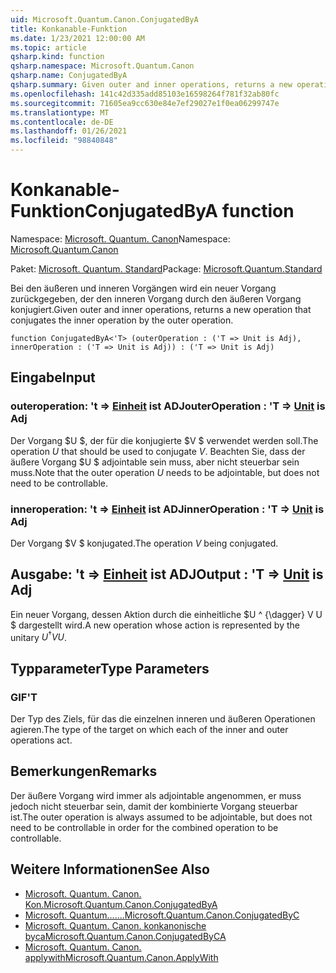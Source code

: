 ```yaml
---
uid: Microsoft.Quantum.Canon.ConjugatedByA
title: Konkanable-Funktion
ms.date: 1/23/2021 12:00:00 AM
ms.topic: article
qsharp.kind: function
qsharp.namespace: Microsoft.Quantum.Canon
qsharp.name: ConjugatedByA
qsharp.summary: Given outer and inner operations, returns a new operation that conjugates the inner operation by the outer operation.
ms.openlocfilehash: 141c42d335add85103e16598264f781f32ab80fc
ms.sourcegitcommit: 71605ea9cc630e84e7ef29027e1f0ea06299747e
ms.translationtype: MT
ms.contentlocale: de-DE
ms.lasthandoff: 01/26/2021
ms.locfileid: "98840848"
---
```

# <a name="conjugatedbya-function"></a><span data-ttu-id="67846-102">Konkanable-Funktion</span><span class="sxs-lookup"><span data-stu-id="67846-102">ConjugatedByA function</span></span>

<span data-ttu-id="67846-103">Namespace: [Microsoft. Quantum. Canon](xref:Microsoft.Quantum.Canon)</span><span class="sxs-lookup"><span data-stu-id="67846-103">Namespace: [Microsoft.Quantum.Canon](xref:Microsoft.Quantum.Canon)</span></span>

<span data-ttu-id="67846-104">Paket: [Microsoft. Quantum. Standard](https://nuget.org/packages/Microsoft.Quantum.Standard)</span><span class="sxs-lookup"><span data-stu-id="67846-104">Package: [Microsoft.Quantum.Standard](https://nuget.org/packages/Microsoft.Quantum.Standard)</span></span>


<span data-ttu-id="67846-105">Bei den äußeren und inneren Vorgängen wird ein neuer Vorgang zurückgegeben, der den inneren Vorgang durch den äußeren Vorgang konjugiert.</span><span class="sxs-lookup"><span data-stu-id="67846-105">Given outer and inner operations, returns a new operation that conjugates the inner operation by the outer operation.</span></span>

```qsharp
function ConjugatedByA<'T> (outerOperation : ('T => Unit is Adj), innerOperation : ('T => Unit is Adj)) : ('T => Unit is Adj)
```


## <a name="input"></a><span data-ttu-id="67846-106">Eingabe</span><span class="sxs-lookup"><span data-stu-id="67846-106">Input</span></span>

### <a name="outeroperation--t--unit--is-adj"></a><span data-ttu-id="67846-107">outeroperation: 't => [Einheit](xref:microsoft.quantum.lang-ref.unit)  ist ADJ</span><span class="sxs-lookup"><span data-stu-id="67846-107">outerOperation : 'T => [Unit](xref:microsoft.quantum.lang-ref.unit)  is Adj</span></span>

<span data-ttu-id="67846-108">Der Vorgang $U $, der für die konjugierte $V $ verwendet werden soll.</span><span class="sxs-lookup"><span data-stu-id="67846-108">The operation $U$ that should be used to conjugate $V$.</span></span> <span data-ttu-id="67846-109">Beachten Sie, dass der äußere Vorgang $U $ adjointable sein muss, aber nicht steuerbar sein muss.</span><span class="sxs-lookup"><span data-stu-id="67846-109">Note that the outer operation $U$ needs to be adjointable, but does not need to be controllable.</span></span>


### <a name="inneroperation--t--unit--is-adj"></a><span data-ttu-id="67846-110">inneroperation: 't => [Einheit](xref:microsoft.quantum.lang-ref.unit)  ist ADJ</span><span class="sxs-lookup"><span data-stu-id="67846-110">innerOperation : 'T => [Unit](xref:microsoft.quantum.lang-ref.unit)  is Adj</span></span>

<span data-ttu-id="67846-111">Der Vorgang $V $ konjugated.</span><span class="sxs-lookup"><span data-stu-id="67846-111">The operation $V$ being conjugated.</span></span>



## <a name="output--t--unit--is-adj"></a><span data-ttu-id="67846-112">Ausgabe: 't => [Einheit](xref:microsoft.quantum.lang-ref.unit)  ist ADJ</span><span class="sxs-lookup"><span data-stu-id="67846-112">Output : 'T => [Unit](xref:microsoft.quantum.lang-ref.unit)  is Adj</span></span>

<span data-ttu-id="67846-113">Ein neuer Vorgang, dessen Aktion durch die einheitliche $U ^ {\dagger} V U $ dargestellt wird.</span><span class="sxs-lookup"><span data-stu-id="67846-113">A new operation whose action is represented by the unitary $U^{\dagger} V U$.</span></span>

## <a name="type-parameters"></a><span data-ttu-id="67846-114">Typparameter</span><span class="sxs-lookup"><span data-stu-id="67846-114">Type Parameters</span></span>

### <a name="t"></a><span data-ttu-id="67846-115">GIF</span><span class="sxs-lookup"><span data-stu-id="67846-115">'T</span></span>

<span data-ttu-id="67846-116">Der Typ des Ziels, für das die einzelnen inneren und äußeren Operationen agieren.</span><span class="sxs-lookup"><span data-stu-id="67846-116">The type of the target on which each of the inner and outer operations act.</span></span>

## <a name="remarks"></a><span data-ttu-id="67846-117">Bemerkungen</span><span class="sxs-lookup"><span data-stu-id="67846-117">Remarks</span></span>

<span data-ttu-id="67846-118">Der äußere Vorgang wird immer als adjointable angenommen, er muss jedoch nicht steuerbar sein, damit der kombinierte Vorgang steuerbar ist.</span><span class="sxs-lookup"><span data-stu-id="67846-118">The outer operation is always assumed to be adjointable, but does not need to be controllable in order for the combined operation to be controllable.</span></span>

## <a name="see-also"></a><span data-ttu-id="67846-119">Weitere Informationen</span><span class="sxs-lookup"><span data-stu-id="67846-119">See Also</span></span>

- [<span data-ttu-id="67846-120">Microsoft. Quantum. Canon. Kon.</span><span class="sxs-lookup"><span data-stu-id="67846-120">Microsoft.Quantum.Canon.ConjugatedByA</span></span>](xref:Microsoft.Quantum.Canon.ConjugatedByA)
- [<span data-ttu-id="67846-121">Microsoft. Quantum.......</span><span class="sxs-lookup"><span data-stu-id="67846-121">Microsoft.Quantum.Canon.ConjugatedByC</span></span>](xref:Microsoft.Quantum.Canon.ConjugatedByC)
- [<span data-ttu-id="67846-122">Microsoft. Quantum. Canon. konkanonische byca</span><span class="sxs-lookup"><span data-stu-id="67846-122">Microsoft.Quantum.Canon.ConjugatedByCA</span></span>](xref:Microsoft.Quantum.Canon.ConjugatedByCA)
- [<span data-ttu-id="67846-123">Microsoft. Quantum. Canon. applywith</span><span class="sxs-lookup"><span data-stu-id="67846-123">Microsoft.Quantum.Canon.ApplyWith</span></span>](xref:Microsoft.Quantum.Canon.ApplyWith)